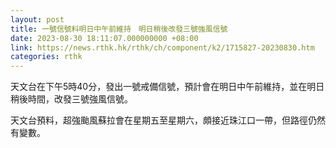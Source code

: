 ```yaml
---
layout: post
title: 一號信號料明日中午前維持　明日稍後改發三號強風信號
date: 2023-08-30 18:11:07.000000000 +08:00
link: https://news.rthk.hk/rthk/ch/component/k2/1715827-20230830.htm
categories: rthk
---
```


天文台在下午5時40分，發出一號戒備信號，預計會在明日中午前維持，並在明日稍後時間，改發三號強風信號。

天文台預料，超強颱風蘇拉會在星期五至星期六，頗接近珠江口一帶，但路徑仍然有變數。
